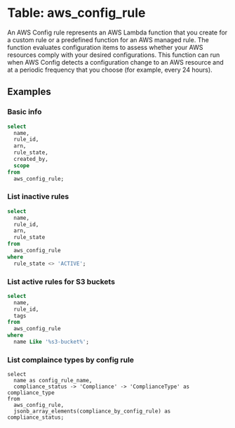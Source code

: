 # Table: aws_config_rule

An AWS Config rule represents an AWS Lambda function that you create for a custom rule or a predefined function for an AWS managed rule. The function evaluates configuration items to assess whether your AWS resources comply with your desired configurations. This function can run when AWS Config detects a configuration change to an AWS resource and at a periodic frequency that you choose (for example, every 24 hours).

## Examples

### Basic info

```sql
select
  name,
  rule_id,
  arn,
  rule_state,
  created_by,
  scope
from
  aws_config_rule;
```

### List inactive rules

```sql
select
  name,
  rule_id,
  arn,
  rule_state 
from 
  aws_config_rule
where
  rule_state <> 'ACTIVE';
```

### List active rules for S3 buckets

```sql
select
  name,
  rule_id,
  tags
from
  aws_config_rule
where
  name Like '%s3-bucket%';
```

### List complaince types by config rule

```
select
  name as config_rule_name,
  compliance_status -> 'Compliance' -> 'ComplianceType' as compliance_type
from
  aws_config_rule,
  jsonb_array_elements(compliance_by_config_rule) as compliance_status;
```